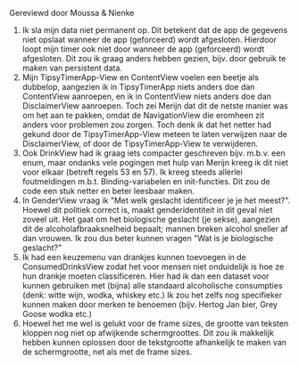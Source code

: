 Gereviewd door Moussa & Nienke

1. Ik sla mijn data niet permanent op. Dit betekent dat de app de gegevens niet opslaat wanneer de app (geforceerd) wordt afgesloten. Hierdoor loopt mijn timer ook niet door wanneer de app (geforceerd) wordt afgesloten. Dit zou ik graag anders hebben gezien, bijv. door gebruik te maken van persistent data.
3. Mijn TipsyTimerApp-View en ContentView voelen een beetje als dubbelop, aangezien ik in TipsyTimerApp niets anders doe dan ContentView aanroepen, en ik in ContentView niets anders doe dan DisclaimerView aanroepen. Toch zei Merijn dat dit de netste manier was om het aan te pakken, omdat de NavigationView die eromheen zit anders voor problemen zou zorgen. Toch denk ik dat het netter had gekund door de TipsyTimerApp-View meteen te laten verwijzen naar de DisclaimerView, of door de TipsyTimerApp-View te verwijderen.
4. Ook DrinkView had ik graag iets compacter geschreven bijv. m.b.v. een enum, maar ondanks vele pogingen met hulp van Merijn kreeg ik dit niet voor elkaar (betreft regels 53 en 57). Ik kreeg steeds allerlei foutmeldingen m.b.t. Binding-variabelen en init-functies. Dit zou de code een stuk netter en beter leesbaar maken.
5. In GenderView vraag ik "Met welk geslacht identificeer je je het meest?". Hoewel dit politiek correct is, maakt genderidentiteit in dit geval niet zoveel uit. Het gaat om het biologische geslacht (je sekse), aangezien dit de alcoholafbraaksnelheid bepaalt; mannen breken alcohol sneller af dan vrouwen. Ik zou dus beter kunnen vragen "Wat is je biologische geslacht?"
6. Ik had een keuzemenu van drankjes kunnen toevoegen in de ConsumedDrinksView zodat het voor mensen niet onduidelijk is hoe ze hun drankje moeten classificeren. Hier had ik dan een dataset voor kunnen gebruiken met (bijna) alle standaard alcoholische consumpties (denk: witte wijn, wodka, whiskey etc.) Ik zou het zelfs nog specifieker kunnen maken door merken te benoemen (bijv. Hertog Jan bier, Grey Goose wodka etc.)
7. Hoewel het me wel is gelukt voor de frame sizes, de grootte van teksten kloppen nog niet op afwijkende schermgroottes. Dit zou ik makkelijk hebben kunnen oplossen door de tekstgrootte afhankelijk te maken van de schermgrootte, net als met de frame sizes.
